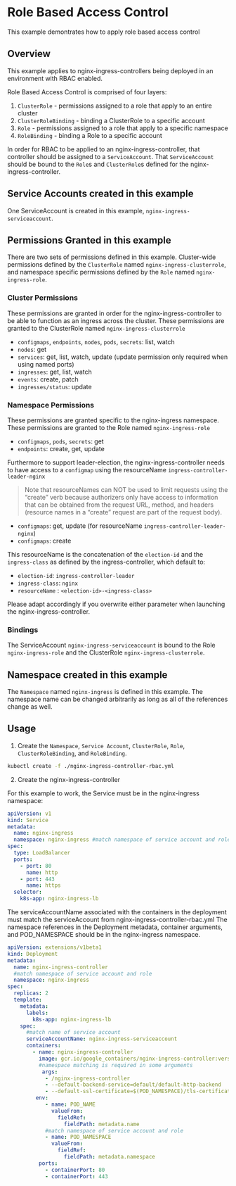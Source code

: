 # Role Based Access Control

This example demontrates how to apply role based access control

## Overview

This example applies to nginx-ingress-controllers being deployed in an
environment with RBAC enabled.

Role Based Access Control is comprised of four layers:

1.  `ClusterRole` - permissions assigned to a role that apply to an entire cluster
2.  `ClusterRoleBinding` - binding a ClusterRole to a specific account
3.  `Role` - permissions assigned to a role that apply to a specific namespace
4.  `RoleBinding` - binding a Role to a specific account

In order for RBAC to be applied to an nginx-ingress-controller, that controller
should be assigned to a `ServiceAccount`.  That `ServiceAccount` should be
bound to the `Role`s and `ClusterRole`s defined for the
nginx-ingress-controller.

## Service Accounts created in this example

One ServiceAccount is created in this example, `nginx-ingress-serviceaccount`.

## Permissions Granted in this example

There are two sets of permissions defined in this example.  Cluster-wide
permissions defined by the `ClusterRole` named `nginx-ingress-clusterrole`, and
namespace specific permissions defined by the `Role` named
`nginx-ingress-role`.

### Cluster Permissions

These permissions are granted in order for the nginx-ingress-controller to be
able to function as an ingress across the cluster.  These permissions are
granted to the ClusterRole named `nginx-ingress-clusterrole`

* `configmaps`, `endpoints`, `nodes`, `pods`, `secrets`: list, watch
* `nodes`: get
* `services`: get, list, watch, update (update permission only required when using named ports)
* `ingresses`: get, list, watch
* `events`: create, patch
* `ingresses/status`: update

### Namespace Permissions

These permissions are granted specific to the nginx-ingress namespace.  These
permissions are granted to the Role named `nginx-ingress-role`

* `configmaps`, `pods`, `secrets`: get
* `endpoints`: create, get, update

Furthermore to support leader-election, the nginx-ingress-controller needs to
have access to a `configmap` using the resourceName `ingress-controller-leader-nginx`

> Note that resourceNames can NOT be used to limit requests using the “create”
> verb because authorizers only have access to information that can be obtained
> from the request URL, method, and headers (resource names in a “create” request
> are part of the request body).

* `configmaps`: get, update (for resourceName `ingress-controller-leader-nginx`)
* `configmaps`: create

This resourceName is the concatenation of the `election-id` and the
`ingress-class` as defined by the ingress-controller, which default to:

* `election-id`: `ingress-controller-leader`
* `ingress-class`: `nginx`
* `resourceName` : `<election-id>-<ingress-class>`

Please adapt accordingly if you overwrite either parameter when launching the
nginx-ingress-controller.

### Bindings

The ServiceAccount `nginx-ingress-serviceaccount` is bound to the Role
`nginx-ingress-role` and the ClusterRole `nginx-ingress-clusterrole`.

## Namespace created in this example

The `Namespace` named `nginx-ingress` is defined in this example.  The
namespace name can be changed arbitrarily as long as all of the references
change as well.


## Usage

1.  Create the `Namespace`, `Service Account`, `ClusterRole`, `Role`,
`ClusterRoleBinding`, and `RoleBinding`.

```sh
kubectl create -f ./nginx-ingress-controller-rbac.yml
```

2.  Create the nginx-ingress-controller

For this example to work, the Service must be in the nginx-ingress namespace:

```yaml
apiVersion: v1
kind: Service
metadata:
  name: nginx-ingress
  namespace: nginx-ingress #match namespace of service account and role
spec:
  type: LoadBalancer
  ports:
    - port: 80
      name: http
    - port: 443
      name: https
  selector:
    k8s-app: nginx-ingress-lb
```

The serviceAccountName associated with the containers in the deployment must
match the serviceAccount from nginx-ingress-controller-rbac.yml  The namespace
references in the Deployment metadata, container arguments, and POD_NAMESPACE
should be in the nginx-ingress namespace.

```yaml
apiVersion: extensions/v1beta1
kind: Deployment
metadata:
  name: nginx-ingress-controller
  #match namespace of service account and role
  namespace: nginx-ingress 
spec:
  replicas: 2
  template:
    metadata:
      labels:
        k8s-app: nginx-ingress-lb
    spec:
      #match name of service account
      serviceAccountName: nginx-ingress-serviceaccount
      containers:
        - name: nginx-ingress-controller
          image: gcr.io/google_containers/nginx-ingress-controller:version
          #namespace matching is required in some arguments
           args:
            - /nginx-ingress-controller
            - --default-backend-service=default/default-http-backend
            - --default-ssl-certificate=$(POD_NAMESPACE)/tls-certificate
         env:
            - name: POD_NAME
              valueFrom:
                fieldRef:
                  fieldPath: metadata.name
            #match namespace of service account and role
            - name: POD_NAMESPACE 
              valueFrom:
                fieldRef:
                  fieldPath: metadata.namespace	  
          ports:
            - containerPort: 80
            - containerPort: 443

```
